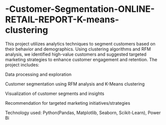 # -Customer-Segmentation-ONLINE-RETAIL-REPORT-K-means-clustering
This project utilizes analytics techniques to segment customers based on their behavior and demographics. Using clustering algorithms and RFM analysis, we identified high-value customers and suggested targeted marketing strategies to enhance customer engagement and retention. 
The project includes:

Data processing and exploration

Customer segmentation using RFM analysis and K-Means clustering

Visualization of customer segments and insights

Recommendation for targeted marketing initiatives/strategies


Technology used: Python(Pandas, Matplotlib, Seaborn, Scikit-Learn), Power Bi
